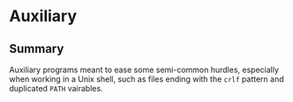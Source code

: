 # Auxiliary

## Summary

Auxiliary programs meant to ease some semi-common
hurdles, especially when working in a Unix shell,
such as files ending with the `crlf` pattern and
duplicated `PATH` vairables.
